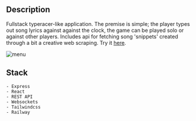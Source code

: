 ## Description
Fullstack typeracer-like application. The premise is simple; the player types out song lyrics against against the clock, the game can be played solo or against other players. Includes api for fetching song 'snippets' created through a bit a creative web scraping.
Try it [here](https://rocket-racer-production-9242.up.railway.app/).
 
<img src="https://i.imgur.com/kwD0hNw.gif" alt="menu">   

## Stack
```
- Express
- React
- REST API
- Websockets
- Tailwindcss
- Railway
```